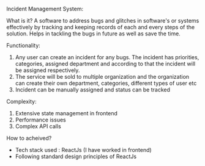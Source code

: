 Incident Management System:

What is it? A software to address bugs and glitches in software's or systems effectively by tracking and keeping records of each and every steps of the solution. Helps in tackling the bugs in future as well as save the time.

Functionality: 
1) Any user can create an incident for any bugs. The incident has priorities, categories, assigned department and according to that the incident will be assigned respectively.
2) The service will be sold to multiple organization and the organization can create their own department, categories, different types of user etc
3) Incident can be manually assigned and status can be tracked

Complexity:
1) Extensive state management in frontend
2) Performance issues
3) Complex API calls

How to acheived?
- Tech stack used : ReactJs (I have worked in frontend)
- Following standard design principles of ReactJs
